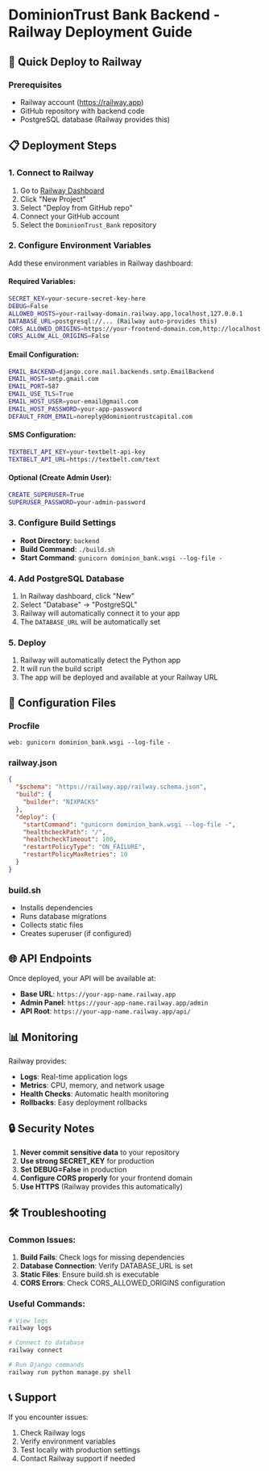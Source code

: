 # DominionTrust Bank Backend - Railway Deployment Guide

## 🚀 Quick Deploy to Railway

### Prerequisites
- Railway account (https://railway.app)
- GitHub repository with backend code
- PostgreSQL database (Railway provides this)

## 📋 Deployment Steps

### 1. Connect to Railway
1. Go to [Railway Dashboard](https://railway.app/dashboard)
2. Click "New Project"
3. Select "Deploy from GitHub repo"
4. Connect your GitHub account
5. Select the `DominionTrust_Bank` repository

### 2. Configure Environment Variables
Add these environment variables in Railway dashboard:

#### Required Variables:
```bash
SECRET_KEY=your-secure-secret-key-here
DEBUG=False
ALLOWED_HOSTS=your-railway-domain.railway.app,localhost,127.0.0.1
DATABASE_URL=postgresql://... (Railway auto-provides this)
CORS_ALLOWED_ORIGINS=https://your-frontend-domain.com,http://localhost:3000
CORS_ALLOW_ALL_ORIGINS=False
```

#### Email Configuration:
```bash
EMAIL_BACKEND=django.core.mail.backends.smtp.EmailBackend
EMAIL_HOST=smtp.gmail.com
EMAIL_PORT=587
EMAIL_USE_TLS=True
EMAIL_HOST_USER=your-email@gmail.com
EMAIL_HOST_PASSWORD=your-app-password
DEFAULT_FROM_EMAIL=noreply@dominiontrustcapital.com
```

#### SMS Configuration:
```bash
TEXTBELT_API_KEY=your-textbelt-api-key
TEXTBELT_API_URL=https://textbelt.com/text
```

#### Optional (Create Admin User):
```bash
CREATE_SUPERUSER=True
SUPERUSER_PASSWORD=your-admin-password
```

### 3. Configure Build Settings
- **Root Directory**: `backend`
- **Build Command**: `./build.sh`
- **Start Command**: `gunicorn dominion_bank.wsgi --log-file -`

### 4. Add PostgreSQL Database
1. In Railway dashboard, click "New"
2. Select "Database" → "PostgreSQL"
3. Railway will automatically connect it to your app
4. The `DATABASE_URL` will be automatically set

### 5. Deploy
1. Railway will automatically detect the Python app
2. It will run the build script
3. The app will be deployed and available at your Railway URL

## 🔧 Configuration Files

### Procfile
```
web: gunicorn dominion_bank.wsgi --log-file -
```

### railway.json
```json
{
  "$schema": "https://railway.app/railway.schema.json",
  "build": {
    "builder": "NIXPACKS"
  },
  "deploy": {
    "startCommand": "gunicorn dominion_bank.wsgi --log-file -",
    "healthcheckPath": "/",
    "healthcheckTimeout": 100,
    "restartPolicyType": "ON_FAILURE",
    "restartPolicyMaxRetries": 10
  }
}
```

### build.sh
- Installs dependencies
- Runs database migrations
- Collects static files
- Creates superuser (if configured)

## 🌐 API Endpoints

Once deployed, your API will be available at:
- **Base URL**: `https://your-app-name.railway.app`
- **Admin Panel**: `https://your-app-name.railway.app/admin`
- **API Root**: `https://your-app-name.railway.app/api/`

## 📊 Monitoring

Railway provides:
- **Logs**: Real-time application logs
- **Metrics**: CPU, memory, and network usage
- **Health Checks**: Automatic health monitoring
- **Rollbacks**: Easy deployment rollbacks

## 🔒 Security Notes

1. **Never commit sensitive data** to your repository
2. **Use strong SECRET_KEY** for production
3. **Set DEBUG=False** in production
4. **Configure CORS properly** for your frontend domain
5. **Use HTTPS** (Railway provides this automatically)

## 🛠️ Troubleshooting

### Common Issues:

1. **Build Fails**: Check logs for missing dependencies
2. **Database Connection**: Verify DATABASE_URL is set
3. **Static Files**: Ensure build.sh is executable
4. **CORS Errors**: Check CORS_ALLOWED_ORIGINS configuration

### Useful Commands:
```bash
# View logs
railway logs

# Connect to database
railway connect

# Run Django commands
railway run python manage.py shell
```

## 📞 Support

If you encounter issues:
1. Check Railway logs
2. Verify environment variables
3. Test locally with production settings
4. Contact Railway support if needed 